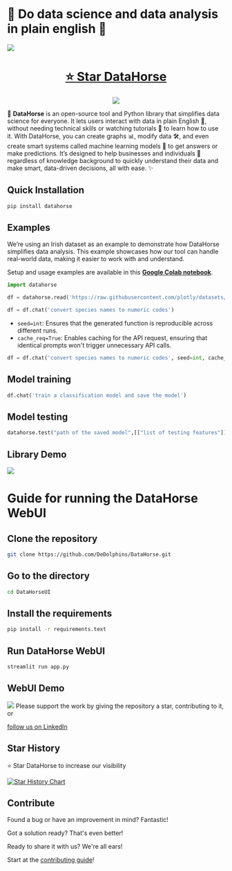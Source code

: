 # 🎉 Do data science and data analysis in plain english 🌟

<p align="">
  <a href="https://datahorse.ai/">
    <img src="image.png" height="">
  </a>
  <h1 align="center">
    <a href="https://github.com/DeDolphins/DataHorse">⭐️ Star DataHorse</a>
  </h1>
</p>

<p align="center">
  <a href="https://www.linkedin.com/showcase/data-horse"> 
    <img
      src="https://img.shields.io/badge/LINKEDIN-blue.svg?style=for-the-badge&logo=read-the-docs&logoColor=white&labelColor=000000&logoWidth=20">
  </a>
</p>

🚀 **DataHorse** is an open-source tool and Python library that simplifies data science for everyone. It lets users interact with data in plain English 📝, without needing technical skills or watching tutorials 🎥 to learn how to use it. With DataHorse, you can create graphs 📊, modify data 🛠️, and even create smart systems called machine learning models 🤖 to get answers or make predictions. It’s designed to help businesses and individuals 💼 regardless of knowledge background to quickly understand their data and make smart, data-driven decisions, all with ease. ✨

## Quick Installation

```bash
pip install datahorse
```

## Examples
We’re using an Irish dataset as an example to demonstrate how DataHorse simplifies data analysis. This example showcases how our tool can handle real-world data, making it easier to work with and understand.

Setup and usage examples are available in this **[Google Colab notebook](https://colab.research.google.com/drive/1brAw2Qj_VnlTbzcfjm5sCOaQbNl7Disd?usp=sharing)**.

```python
import datahorse

df = datahorse.read('https://raw.githubusercontent.com/plotly/datasets/master/iris-data.csv')
```
```python
df = df.chat('convert species names to numeric codes')
```
- `seed=int`: Ensures that the generated function is reproducible across different runs.
- `cache_req=True`: Enables caching for the API request, ensuring that identical prompts won't trigger unnecessary API calls.

```python
df = df.chat('convert species names to numeric codes', seed=int, cache_req=True)
```

## Model training
```python
df.chat('train a classification model and save the model')
```
## Model testing
```python
datahorse.test("path of the saved model",[["list of testing features"]])
```
## Library Demo
<img src="demo/DatahorseLibrary.gif">


# Guide for running the DataHorse WebUI
## Clone the repository
```bash
git clone https://github.com/DeDolphins/DataHorse.git
```
## Go to the directory
```bash
cd DataHorseUI
```
## Install the requirements
```bash
pip install -r requirements.text
```
## Run DataHorse WebUI
```bash
streamlit run app.py
```
## WebUI Demo
<img src="demo/datahorseUI.gif">
Please support the work by giving the repository a star, contributing to it, or 

[follow us on LinkedIn](https://www.linkedin.com/showcase/data-horse/)

## Star History
⭐️ Star DataHorse to increase our visibility

[![Star History Chart](https://api.star-history.com/svg?repos=DeDolphins/DataHorse&type=Date)](https://star-history.com/#DeDolphins/DataHorse&Date)

## Contribute

Found a bug or have an improvement in mind? Fantastic!

Got a solution ready? That's even better!

Ready to share it with us? We're all ears!

Start at the [contributing guide](https://github.com/DeDolphins/DataHorse/blob/main/CONTRIBUTION.md)!
